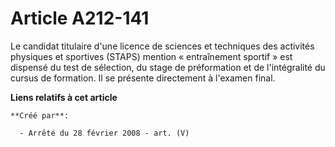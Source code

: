 # Article A212-141

Le candidat titulaire d'une licence de sciences et techniques des activités physiques et sportives (STAPS) mention
« entraînement sportif » est dispensé du test de sélection, du stage de préformation et de l'intégralité du cursus de
formation. Il se présente directement à l'examen final.

**Liens relatifs à cet article**

	**Créé par**:

	  - Arrêté du 28 février 2008 - art. (V)
